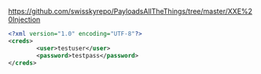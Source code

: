 https://github.com/swisskyrepo/PayloadsAllTheThings/tree/master/XXE%20Injection
```xml
<?xml version="1.0" encoding="UTF-8"?>
<creds> 
        <user>testuser</user>
        <password>testpass</password>
</creds>
```